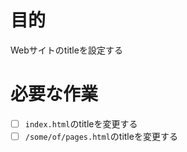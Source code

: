 # 目的

Webサイトのtitleを設定する

# 必要な作業

- [ ] `index.html`のtitleを変更する
- [ ] `/some/of/pages.html`のtitleを変更する

